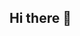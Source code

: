 ## Hi there 👋

<!--
**m4llyky/m4llyky** is a ✨ _special_ ✨ repository because its `README.md` (this file) appears on your GitHub profile.

Meu nome é Mell Cristine :)

Estou estudando na Alura
Estou me desenvolvendo na linguagem JavaScript
Utilizo esse espaço para minha organização e compartilhamento dos meu projetos desenvolvidos

Você pode entrar em contato comigo 📫 
@00001155801891sp@al.educacao.sp.gov.br

